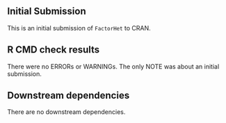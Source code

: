 ## Initial Submission

This is an initial submission of `FactorHet` to CRAN.

## R CMD check results

There were no ERRORs or WARNINGs. The only NOTE was about an initial submission. 

## Downstream dependencies

There are no downstream dependencies.